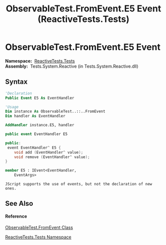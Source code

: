 ﻿---
title: ObservableTest.FromEvent.E5 Event (ReactiveTests.Tests)
TOCTitle: E5 Event
ms:assetid: E:ReactiveTests.Tests.ObservableTest.FromEvent.E5
ms:mtpsurl: https://msdn.microsoft.com/en-us/library/reactivetests.tests.observabletest.fromevent.e5(v=VS.103)
ms:contentKeyID: 36620185
ms.date: 06/28/2011
mtps_version: v=VS.103
f1_keywords:
- ReactiveTests.Tests.ObservableTest.FromEvent.E5
dev_langs:
- CSharp
- JScript
- VB
- FSharp
- c++
---

# ObservableTest.FromEvent.E5 Event

**Namespace:**  [ReactiveTests.Tests](hh289046\(v=vs.103\).md)  
**Assembly:**  Tests.System.Reactive (in Tests.System.Reactive.dll)

## Syntax

``` vb
'Declaration
Public Event E5 As EventHandler
```

``` vb
'Usage
Dim instance As ObservableTest..::..FromEvent
Dim handler As EventHandler

AddHandler instance.E5, handler
```

``` csharp
public event EventHandler E5
```

``` c++
public:
 event EventHandler^ E5 {
    void add (EventHandler^ value);
    void remove (EventHandler^ value);
}
```

``` fsharp
member E5 : IEvent<EventHandler,
    EventArgs>
```

``` jscript
JScript supports the use of events, but not the declaration of new ones.
```

## See Also

#### Reference

[ObservableTest.FromEvent Class](hh315394\(v=vs.103\).md)

[ReactiveTests.Tests Namespace](hh289046\(v=vs.103\).md)

